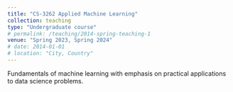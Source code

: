 ```yaml
---
title: "CS-3262 Applied Machine Learning"
collection: teaching
type: "Undergraduate course"
# permalink: /teaching/2014-spring-teaching-1
venue: "Spring 2023, Spring 2024"
# date: 2014-01-01
# location: "City, Country"
---
```


Fundamentals of machine learning with emphasis on practical applications to data science problems.
